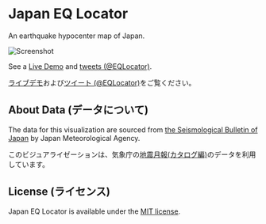 # Japan EQ Locator

An earthquake hypocenter map of Japan.

![Screenshot](https://nagix.github.io/japan-eq-locator/screenshot1.jpg)

See a [Live Demo](https://nagix.github.io/japan-eq-locator) and [tweets (@EQLocator)](https://twitter.com/EQLocator).

[ライブデモ](https://nagix.github.io/japan-eq-locator)および[ツイート (@EQLocator)](https://twitter.com/EQLocator)をご覧ください。

## About Data (データについて)

The data for this visualization are sourced from [the Seismological Bulletin of Japan](https://www.data.jma.go.jp/eqev/data/bulletin/index.html) by Japan Meteorological Agency.

このビジュアライゼーションは、気象庁の[地震月報(カタログ編)](https://www.data.jma.go.jp/eqev/data/bulletin/index.html)のデータを利用しています。

## License (ライセンス)

Japan EQ Locator is available under the [MIT license](https://opensource.org/licenses/MIT).
